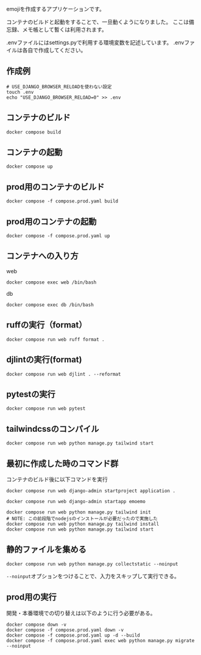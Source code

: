 emojiを作成するアプリケーションです。

コンテナのビルドと起動をすることで、一旦動くようになりました。
ここは備忘録、メモ帳として暫くは利用されます。

.envファイルにはsettings.pyで利用する環境変数を記述しています。
.envファイルは各自で作成してください。

## 作成例

```shell
# USE_DJANGO_BROWSER_RELOADを使わない設定
touch .env
echo "USE_DJANGO_BROWSER_RELOAD=0" >> .env
```

## コンテナのビルド

```shell
docker compose build
```

## コンテナの起動

```shell
docker compose up
```

## prod用のコンテナのビルド

```shell
docker compose -f compose.prod.yaml build
```

## prod用のコンテナの起動

```shell
docker compose -f compose.prod.yaml up
```


## コンテナへの入り方

web
```shell
docker compose exec web /bin/bash
```

db
```shell
docker compose exec db /bin/bash
```

## ruffの実行（format）

```shell
docker compose run web ruff format .
```

## djlintの実行(format)

```shell
docker compose run web djlint . --reformat
```

## pytestの実行

```shell
docker compose run web pytest
```

## tailwindcssのコンパイル

```shell
docker compose run web python manage.py tailwind start
```

## 最初に作成した時のコマンド群

コンテナのビルド後に以下コマンドを実行

```shell
docker compose run web django-admin startproject application .
```

```shell
docker compose run web django-admin startapp emoemo
```

```shell
docker compose run web python manage.py tailwind init
# NOTE: この前段階でnodejsのインストールが必要だったので実施した
docker compose run web python manage.py tailwind install
docker compose run web python manage.py tailwind start
```

## 静的ファイルを集める

```shell
docker compose run web python manage.py collectstatic --noinput
```

`--noinput`オプションをつけることで、入力をスキップして実行できる。

## prod用の実行

開発・本番環境での切り替えは以下のように行う必要がある。

```shell
docker compose down -v
docker compose -f compose.prod.yaml down -v
docker compose -f compose.prod.yaml up -d --build
docker compose -f compose.prod.yaml exec web python manage.py migrate --noinput

```
